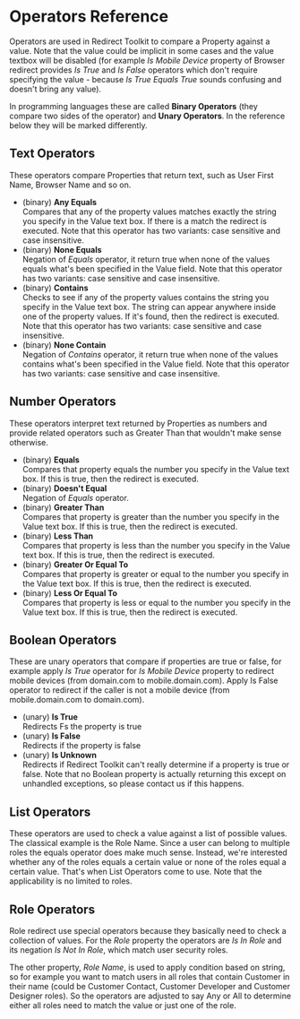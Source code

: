 # Operators Reference


Operators are used in Redirect Toolkit to compare a Property against a value. Note that the value could be implicit in some cases and the value textbox will be disabled (for example *Is Mobile Device* property of Browser redirect provides *Is True* and *Is False* operators which don't require specifying the value - because *Is True Equals True* sounds confusing and doesn't bring any value).

In programming languages these are called **Binary Operators** (they compare two sides of the operator) and **Unary Operators**. In the reference below they will be marked differently.

## Text Operators

These operators compare Properties that return text, such as User First Name, Browser Name and so on.

* (binary) **Any Equals**<br>
Compares that any of the property values matches exactly the string you specify in the Value text box. If there is a match the redirect is executed. Note that this operator has two variants: case sensitive and case insensitive.
* (binary) **None Equals**<br>
Negation of *Equals* operator, it return true when none of the values equals what's been specified in the Value field. Note that this operator has two variants: case sensitive and case insensitive.
* (binary) **Contains**<br>
Checks to see if any of the property values contains the string you specify in the Value text box. The string can appear anywhere inside one of the property values. If it's found, then the redirect is executed. Note that this operator has two variants: case sensitive and case insensitive.
* (binary) **None Contain**<br>
Negation of *Contains* operator, it return true when none of the values contains what's been specified in the Value field. Note that this operator has two variants: case sensitive and case insensitive.

## Number Operators
These operators interpret text returned by Properties as numbers and provide related operators such as Greater Than that wouldn't make sense otherwise.

* (binary) **Equals**<br>
Compares that property equals the number you specify in the Value text box. If this is true, then the redirect is executed.
* (binary) **Doesn't Equal**<br>
Negation of *Equals* operator.
* (binary) **Greater Than**<br>
Compares that property is greater than the number you specify in the Value text box. If this is true, then the redirect is executed.
* (binary) **Less Than**<br>
Compares that property is less than the number you specify in the Value text box. If this is true, then the redirect is executed.
* (binary) **Greater Or Equal To**<br>
Compares that property is greater or equal to the number you specify in the Value text box. If this is true, then the redirect is executed.
* (binary) **Less Or Equal To**<br>
Compares that property is less or equal to the number you specify in the Value text box. If this is true, then the redirect is executed.

## Boolean Operators

These are unary operators that compare if properties are true or false, for example apply *Is True* operator for *Is Mobile Device* property to redirect mobile devices (from domain.com to mobile.domain.com). Apply Is False operator to redirect if the caller is not a mobile device (from mobile.domain.com to domain.com).

* (unary) **Is True**<br>
Redirects Fs the property is true
* (unary) **Is False**<br>
Redirects if the property is false
* (unary) **Is Unknown**<br>
Redirects if Redirect Toolkit can't really determine if a property is true or false. Note that no Boolean property is actually returning this except on unhandled exceptions, so please contact us if this happens.

## List Operators

These operators are used to check a value against a list of possible values. The classical example is the Role Name. Since a user can belong to multiple roles the equals operator does make much sense. Instead, we're interested whether any of the roles equals a certain value or none of the roles equal a certain value. That's when List Operators come to use. Note that the applicability is no limited to roles.

## Role Operators

Role redirect use special operators because they basically need to check a collection of values. For the *Role* property the operators are *Is In Role* and its negation *Is Not In Role*, which match user security roles.

The other property, *Role Name*, is used to apply condition based on string, so for example you want to match users in all roles that contain Customer in their name (could be Customer Contact, Customer Developer and Customer Designer roles).
So the operators are adjusted to say Any or All to determine either all roles need to match the value or just one of the role.